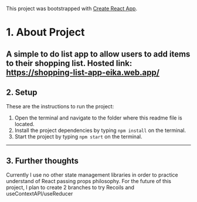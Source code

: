 This project was bootstrapped with [Create React App](https://github.com/facebook/create-react-app).

# 1. About Project
A simple to do list app to allow users to add items to their shopping list.
Hosted link: https://shopping-list-app-eika.web.app/
---

## 2. Setup

These are the instructions to run the project:

1. Open the terminal and navigate to the folder where this readme file is located.
1. Install the project dependencies by typing `npm install` on the terminal.
1. Start the project by typing `npm start` on the terminal.

---

## 3. Further thoughts

Currently I use no other state management libraries in order to practice understand of React passing props philosophy.
For the future of this project, I plan to create 2 branches to try Recoils and useContextAPI/useReducer

